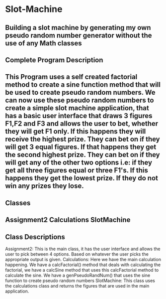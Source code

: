 # Slot-Machine
Building a slot machine by generating my own pseudo random number generator without the use of any Math classes
----------------------------
Complete Program Description
----------------------------
This Program uses a self created factorial method to create a sine function method that will be used to create pseudo random numbers. 
We can now use these pseudo random numbers to create a simple slot machine application, that has a basic user interface that draws 3 figures F1,F2 and F3 and allows the user to bet, whether they will get F1 only. If this happens they will receive the highest prize. They can bet on if they will get 3 equal figures. If that happens they get the second highest prize. They can bet on if they will get any of the other two options i.e: if they get all three figures equal or three F1's. If this happens they get the lowest prize. If they do not win any prizes they lose.
--------
Classes
--------
Assignment2
Calculations
SlotMachine
------------------
Class Descriptions
------------------
Assignment2: This is the main class, it has the user interface and allows the user to pick between 4 options. Based on whatever the user picks
the appropriate output is given.
Calculations: Here we have the main calculation happening. We have a calcFactorial() method that deals with calculating the factorial, we have a calcSine method
that uses this calcFactorial method to calculate the sine. We have a genPseudoRandNum() that uses the sine function to create pseudo random numbers
SlotMachine: This class uses the calculations class and returns the figures that are used in the main application.
